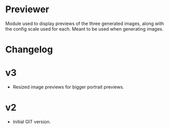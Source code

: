 # Previewer

Module used to display previews of the three generated images, along with the
config scale used for each. Meant to be used when generating images. 

# Changelog

# v3
- Resized image previews for bigger portrait previews.

# v2
- Initial GIT version.
